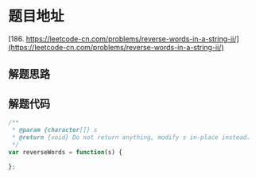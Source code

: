 # 题目地址

[186. https://leetcode-cn.com/problems/reverse-words-in-a-string-ii/](https://leetcode-cn.com/problems/reverse-words-in-a-string-ii/)

## 解题思路

## 解题代码

```js
/**
 * @param {character[]} s
 * @return {void} Do not return anything, modify s in-place instead.
 */
var reverseWords = function(s) {

};
```
